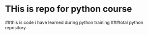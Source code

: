 # THis is repo for python course
##this is code i have learned during python training
###total python repository
